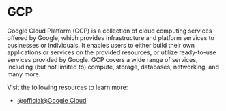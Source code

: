# GCP

Google Cloud Platform (GCP) is a collection of cloud computing services offered by Google, which provides infrastructure and platform services to businesses or individuals. It enables users to either build their own applications or services on the provided resources, or utilize ready-to-use services provided by Google. GCP covers a wide range of services, including (but not limited to) compute, storage, databases, networking, and many more.

Visit the following resources to learn more:

- [@official@Google Cloud](https://cloud.google.com/)